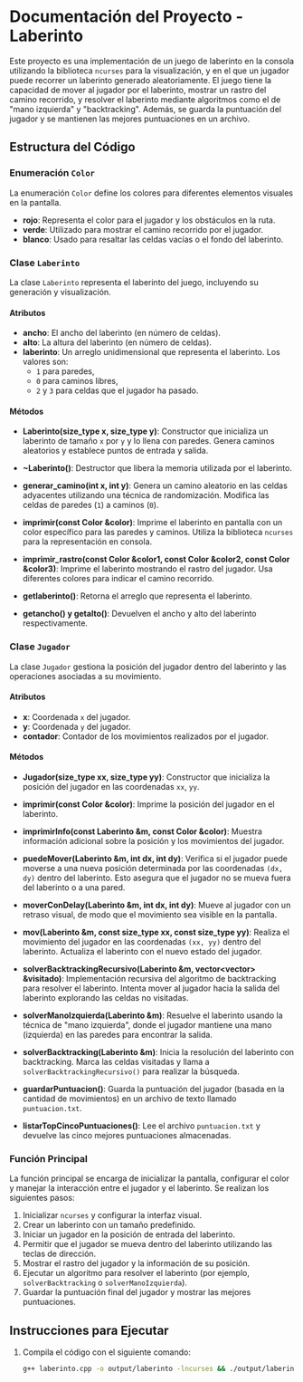 # Documentación del Proyecto - Laberinto

Este proyecto es una implementación de un juego de laberinto en la consola utilizando la biblioteca `ncurses` para la visualización, y en el que un jugador puede recorrer un laberinto generado aleatoriamente. El juego tiene la capacidad de mover al jugador por el laberinto, mostrar un rastro del camino recorrido, y resolver el laberinto mediante algoritmos como el de "mano izquierda" y "backtracking". Además, se guarda la puntuación del jugador y se mantienen las mejores puntuaciones en un archivo.

## Estructura del Código

### Enumeración `Color`

La enumeración `Color` define los colores para diferentes elementos visuales en la pantalla.

- **rojo**: Representa el color para el jugador y los obstáculos en la ruta.
- **verde**: Utilizado para mostrar el camino recorrido por el jugador.
- **blanco**: Usado para resaltar las celdas vacías o el fondo del laberinto.

### Clase `Laberinto`

La clase `Laberinto` representa el laberinto del juego, incluyendo su generación y visualización.

#### Atributos

- **ancho**: El ancho del laberinto (en número de celdas).
- **alto**: La altura del laberinto (en número de celdas).
- **laberinto**: Un arreglo unidimensional que representa el laberinto. Los valores son:
  - `1` para paredes,
  - `0` para caminos libres,
  - `2` y `3` para celdas que el jugador ha pasado.

#### Métodos

- **Laberinto(size_type x, size_type y)**: Constructor que inicializa un laberinto de tamaño `x` por `y` y lo llena con paredes. Genera caminos aleatorios y establece puntos de entrada y salida.
- **~Laberinto()**: Destructor que libera la memoria utilizada por el laberinto.

- **generar_camino(int x, int y)**: Genera un camino aleatorio en las celdas adyacentes utilizando una técnica de randomización. Modifica las celdas de paredes (`1`) a caminos (`0`).

- **imprimir(const Color &color)**: Imprime el laberinto en pantalla con un color específico para las paredes y caminos. Utiliza la biblioteca `ncurses` para la representación en consola.

- **imprimir_rastro(const Color &color1, const Color &color2, const Color &color3)**: Imprime el laberinto mostrando el rastro del jugador. Usa diferentes colores para indicar el camino recorrido.

- **getlaberinto()**: Retorna el arreglo que representa el laberinto.

- **getancho() y getalto()**: Devuelven el ancho y alto del laberinto respectivamente.

### Clase `Jugador`

La clase `Jugador` gestiona la posición del jugador dentro del laberinto y las operaciones asociadas a su movimiento.

#### Atributos

- **x**: Coordenada `x` del jugador.
- **y**: Coordenada `y` del jugador.
- **contador**: Contador de los movimientos realizados por el jugador.

#### Métodos

- **Jugador(size_type xx, size_type yy)**: Constructor que inicializa la posición del jugador en las coordenadas `xx`, `yy`.

- **imprimir(const Color &color)**: Imprime la posición del jugador en el laberinto.

- **imprimirInfo(const Laberinto &m, const Color &color)**: Muestra información adicional sobre la posición y los movimientos del jugador.

- **puedeMover(Laberinto &m, int dx, int dy)**: Verifica si el jugador puede moverse a una nueva posición determinada por las coordenadas `(dx, dy)` dentro del laberinto. Esto asegura que el jugador no se mueva fuera del laberinto o a una pared.

- **moverConDelay(Laberinto &m, int dx, int dy)**: Mueve al jugador con un retraso visual, de modo que el movimiento sea visible en la pantalla.

- **mov(Laberinto &m, const size_type xx, const size_type yy)**: Realiza el movimiento del jugador en las coordenadas `(xx, yy)` dentro del laberinto. Actualiza el laberinto con el nuevo estado del jugador.

- **solverBacktrackingRecursivo(Laberinto &m, vector<vector<bool>> &visitado)**: Implementación recursiva del algoritmo de backtracking para resolver el laberinto. Intenta mover al jugador hacia la salida del laberinto explorando las celdas no visitadas.

- **solverManoIzquierda(Laberinto &m)**: Resuelve el laberinto usando la técnica de "mano izquierda", donde el jugador mantiene una mano (izquierda) en las paredes para encontrar la salida.

- **solverBacktracking(Laberinto &m)**: Inicia la resolución del laberinto con backtracking. Marca las celdas visitadas y llama a `solverBacktrackingRecursivo()` para realizar la búsqueda.

- **guardarPuntuacion()**: Guarda la puntuación del jugador (basada en la cantidad de movimientos) en un archivo de texto llamado `puntuacion.txt`.

- **listarTopCincoPuntuaciones()**: Lee el archivo `puntuacion.txt` y devuelve las cinco mejores puntuaciones almacenadas.

### Función Principal

La función principal se encarga de inicializar la pantalla, configurar el color y manejar la interacción entre el jugador y el laberinto. Se realizan los siguientes pasos:

1. Inicializar `ncurses` y configurar la interfaz visual.
2. Crear un laberinto con un tamaño predefinido.
3. Iniciar un jugador en la posición de entrada del laberinto.
4. Permitir que el jugador se mueva dentro del laberinto utilizando las teclas de dirección.
5. Mostrar el rastro del jugador y la información de su posición.
6. Ejecutar un algoritmo para resolver el laberinto (por ejemplo, `solverBacktracking` o `solverManoIzquierda`).
7. Guardar la puntuación final del jugador y mostrar las mejores puntuaciones.

## Instrucciones para Ejecutar

1. Compila el código con el siguiente comando:

   ```bash
   g++ laberinto.cpp -o output/laberinto -lncurses && ./output/laberinto
   ```
